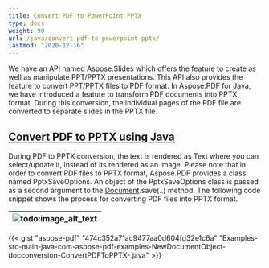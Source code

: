 ```yaml
---
title: Convert PDF to PowerPoint PPTX
type: docs
weight: 90
url: /java/convert-pdf-to-powerpoint-pptx/
lastmod: "2020-12-16"
---
```


We have an API named [Aspose.Slides](https://products.aspose.com/slides/java) which offers the feature to create as well as manipulate PPT/PPTX presentations. This API also provides the feature to convert PPT/PPTX files to PDF format. In Aspose.PDF for Java, we have introduced a feature to transform PDF documents into PPTX format. During this conversion, the individual pages of the PDF file are converted to separate slides in the PPTX file.
## <ins>**Convert PDF to PPTX using Java**
During PDF to PPTX conversion, the text is rendered as Text where you can select/update it, instead of its rendered as an image. Please note that in order to convert PDF files to PPTX format, Aspose.PDF provides a class named PptxSaveOptions. An object of the PptxSaveOptions class is passed as a second argument to the [Document](http://www.aspose.com/api/java/pdf/com.aspose.pdf/classes/Document).save(..) method. The following code snippet shows the process for converting PDF files into PPTX format.

|![todo:image_alt_text](http://i.imgur.com/htHaEpP.png)|
| :- |
{{< gist "aspose-pdf" "474c352a71ac9477aa0d604fd32e1c6a" "Examples-src-main-java-com-aspose-pdf-examples-NewDocumentObject-docconversion-ConvertPDFToPPTX-.java" >}}
